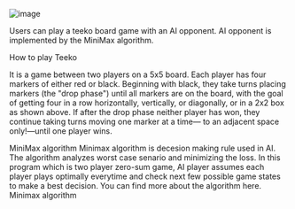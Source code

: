 ![image](https://user-images.githubusercontent.com/112918739/196015572-6b031913-0af3-4014-aff1-791a04def8ad.png)

Users can play a teeko board game with an AI opponent.
AI opponent is implemented by the MiniMax algorithm.

How to play Teeko

It is a game between two players on a 5x5 board. Each player has four markers of either red or black. Beginning with black, they take turns placing markers (the "drop phase") until all markers are on the board, with the goal of getting four in a row horizontally, vertically, or diagonally, or in a 2x2 box as shown above.
If after the drop phase neither player has won, they continue taking turns moving one marker at a time— to an adjacent space only!—until one player wins.

MiniMax algorithm
Minimax algorithm is decesion making rule used in AI. The algorithm analyzes worst case senario and minimizing the loss. In this program which is two player zero-sum game, AI player assumes each player plays optimally everytime and check next few possible game states to make a best decision.
You can find more about the algorithm here. Minimax algorithm



